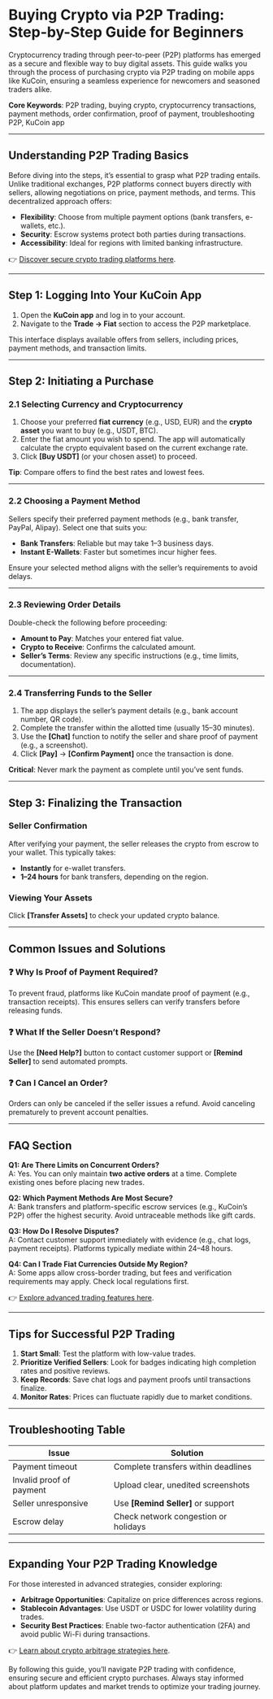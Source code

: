 # Buying Crypto via P2P Trading: Step-by-Step Guide for Beginners  

Cryptocurrency trading through peer-to-peer (P2P) platforms has emerged as a secure and flexible way to buy digital assets. This guide walks you through the process of purchasing crypto via P2P trading on mobile apps like KuCoin, ensuring a seamless experience for newcomers and seasoned traders alike.  

**Core Keywords**: P2P trading, buying crypto, cryptocurrency transactions, payment methods, order confirmation, proof of payment, troubleshooting P2P, KuCoin app  

---

## Understanding P2P Trading Basics  

Before diving into the steps, it’s essential to grasp what P2P trading entails. Unlike traditional exchanges, P2P platforms connect buyers directly with sellers, allowing negotiations on price, payment methods, and terms. This decentralized approach offers:  
- **Flexibility**: Choose from multiple payment options (bank transfers, e-wallets, etc.).  
- **Security**: Escrow systems protect both parties during transactions.  
- **Accessibility**: Ideal for regions with limited banking infrastructure.  

👉 [Discover secure crypto trading platforms here](https://bit.ly/okx-bonus).  

---

## Step 1: Logging Into Your KuCoin App  

1. Open the **KuCoin app** and log in to your account.  
2. Navigate to the **Trade → Fiat** section to access the P2P marketplace.  

This interface displays available offers from sellers, including prices, payment methods, and transaction limits.  

---

## Step 2: Initiating a Purchase  

### 2.1 Selecting Currency and Cryptocurrency  

1. Choose your preferred **fiat currency** (e.g., USD, EUR) and the **crypto asset** you want to buy (e.g., USDT, BTC).  
2. Enter the fiat amount you wish to spend. The app will automatically calculate the crypto equivalent based on the current exchange rate.  
3. Click **[Buy USDT]** (or your chosen asset) to proceed.  

**Tip**: Compare offers to find the best rates and lowest fees.  

---

### 2.2 Choosing a Payment Method  

Sellers specify their preferred payment methods (e.g., bank transfer, PayPal, Alipay). Select one that suits you:  
- **Bank Transfers**: Reliable but may take 1–3 business days.  
- **Instant E-Wallets**: Faster but sometimes incur higher fees.  

Ensure your selected method aligns with the seller’s requirements to avoid delays.  

---

### 2.3 Reviewing Order Details  

Double-check the following before proceeding:  
- **Amount to Pay**: Matches your entered fiat value.  
- **Crypto to Receive**: Confirms the calculated amount.  
- **Seller’s Terms**: Review any specific instructions (e.g., time limits, documentation).  

---

### 2.4 Transferring Funds to the Seller  

1. The app displays the seller’s payment details (e.g., bank account number, QR code).  
2. Complete the transfer within the allotted time (usually 15–30 minutes).  
3. Use the **[Chat]** function to notify the seller and share proof of payment (e.g., a screenshot).  
4. Click **[Pay]** → **[Confirm Payment]** once the transaction is done.  

**Critical**: Never mark the payment as complete until you’ve sent funds.  

---

## Step 3: Finalizing the Transaction  

### Seller Confirmation  

After verifying your payment, the seller releases the crypto from escrow to your wallet. This typically takes:  
- **Instantly** for e-wallet transfers.  
- **1–24 hours** for bank transfers, depending on the region.  

### Viewing Your Assets  

Click **[Transfer Assets]** to check your updated crypto balance.  

---

## Common Issues and Solutions  

### ❓ Why Is Proof of Payment Required?  

To prevent fraud, platforms like KuCoin mandate proof of payment (e.g., transaction receipts). This ensures sellers can verify transfers before releasing funds.  

### ❓ What If the Seller Doesn’t Respond?  

Use the **[Need Help?]** button to contact customer support or **[Remind Seller]** to send automated prompts.  

### ❓ Can I Cancel an Order?  

Orders can only be canceled if the seller issues a refund. Avoid canceling prematurely to prevent account penalties.  

---

## FAQ Section  

**Q1: Are There Limits on Concurrent Orders?**  
A: Yes. You can only maintain **two active orders** at a time. Complete existing ones before placing new trades.  

**Q2: Which Payment Methods Are Most Secure?**  
A: Bank transfers and platform-specific escrow services (e.g., KuCoin’s P2P) offer the highest security. Avoid untraceable methods like gift cards.  

**Q3: How Do I Resolve Disputes?**  
A: Contact customer support immediately with evidence (e.g., chat logs, payment receipts). Platforms typically mediate within 24–48 hours.  

**Q4: Can I Trade Fiat Currencies Outside My Region?**  
A: Some apps allow cross-border trading, but fees and verification requirements may apply. Check local regulations first.  

👉 [Explore advanced trading features here](https://bit.ly/okx-bonus).  

---

## Tips for Successful P2P Trading  

1. **Start Small**: Test the platform with low-value trades.  
2. **Prioritize Verified Sellers**: Look for badges indicating high completion rates and positive reviews.  
3. **Keep Records**: Save chat logs and payment proofs until transactions finalize.  
4. **Monitor Rates**: Prices can fluctuate rapidly due to market conditions.  

---

## Troubleshooting Table  

| Issue                     | Solution                          |  
|--------------------------|-----------------------------------|  
| Payment timeout          | Complete transfers within deadlines|  
| Invalid proof of payment | Upload clear, unedited screenshots|  
| Seller unresponsive      | Use **[Remind Seller]** or support|  
| Escrow delay             | Check network congestion or holidays|  

---

## Expanding Your P2P Trading Knowledge  

For those interested in advanced strategies, consider exploring:  
- **Arbitrage Opportunities**: Capitalize on price differences across regions.  
- **Stablecoin Advantages**: Use USDT or USDC for lower volatility during trades.  
- **Security Best Practices**: Enable two-factor authentication (2FA) and avoid public Wi-Fi during transactions.  

👉 [Learn about crypto arbitrage strategies here](https://bit.ly/okx-bonus).  

By following this guide, you’ll navigate P2P trading with confidence, ensuring secure and efficient crypto purchases. Always stay informed about platform updates and market trends to optimize your trading journey.